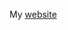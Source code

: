 My [website](https://msavarmand.com/)

<!---
FunkeMonke/FunkeMonke is a ✨ special ✨ repository because its `README.md` (this file) appears on your GitHub profile.
You can click the Preview link to take a look at your changes.
--->
